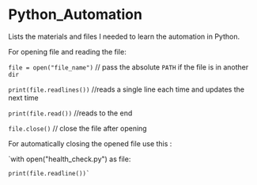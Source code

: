 # Python_Automation
Lists the materials and files I needed to learn the automation in Python.

For opening file and reading the file:


`file = open("file_name")` // pass the absolute `PATH` if the file is in another `dir`


`print(file.readlines())` //reads a single line each time and updates the next time


`print(file.read())` //reads to the end 


`file.close()` // close the file after opening 

For automatically closing the opened file use this :


`with open("health_check.py") as file:


    print(file.readline())`

